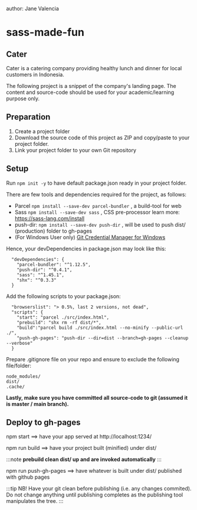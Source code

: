 author: Jane Valencia

# sass-made-fun

## Cater
Cater is a catering company providing healthy lunch and dinner for local customers in Indonesia.

The following project is a snippet of the company's landing page. The content and source-code should be used for your academic/learning purpose only.

## Preparation
1. Create a project folder
2. Download the source code of this project as ZIP and copy/paste to your project folder.
3. Link your project folder to your own Git repository

## Setup

Run `npm init -y` to have default package.json ready in your project folder.

There are few tools and dependencies required for the project, as follows:

- Parcel `npm install --save-dev parcel-bundler` , a build-tool for web 
- Sass `npm install --save-dev sass` , CSS pre-processor learn more: https://sass-lang.com/install
- push-dir: `npm install --save-dev push-dir` , will be used to push dist/ (production) folder to gh-pages
- (For Windows User only) [Git Credential Manager for Windows](https://github.com/Microsoft/Git-Credential-Manager-for-Windows/releases)

Hence, your devDependencies in package.json may look like this:

```
  "devDependencies": {
    "parcel-bundler": "^1.12.5",
    "push-dir": "^0.4.1",
    "sass": "^1.45.1",
    "shx": "^0.3.3"
  }
```

Add the following scripts to your package.json:

```
  "browserslist": "> 0.5%, last 2 versions, not dead",
  "scripts": {
    "start": "parcel ./src/index.html",
    "prebuild": "shx rm -rf dist/*",
    "build":"parcel build ./src/index.html --no-minify --public-url ./",
    "push-gh-pages": "push-dir --dir=dist --branch=gh-pages --cleanup --verbose"
  }
```

Prepare .gitignore file on your repo and ensure to exclude the following file/folder:

```
node_modules/
dist/
.cache/
```

**Lastly, make sure you have committed all source-code to git (assumed it is master / main branch).**

## Deploy to gh-pages

npm start ==> have your app served at http://localhost:1234/

npm run build ==> have your project built (minified) under dist/

:::note
**prebuild clean dist/ up and are invoked automatically**
:::

npm run push-gh-pages ==> have whatever is built under dist/ published with github pages

:::tip
NB! Have your git clean before publishing (i.e. any changes commited). Do not change anything until publishing completes as the publishing tool manipulates the tree.
:::
